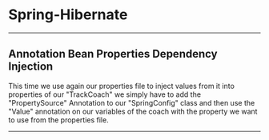 # Spring-Hibernate

---

## Annotation Bean Properties Dependency Injection

This time we use again our properties file to inject values from it into properties of our "TrackCoach" we simply have to add the "PropertySource" Annotation to our "SpringConfig" class and then use the "Value" annotation on our variables of the coach with the property we want to use from the properties file.

---

